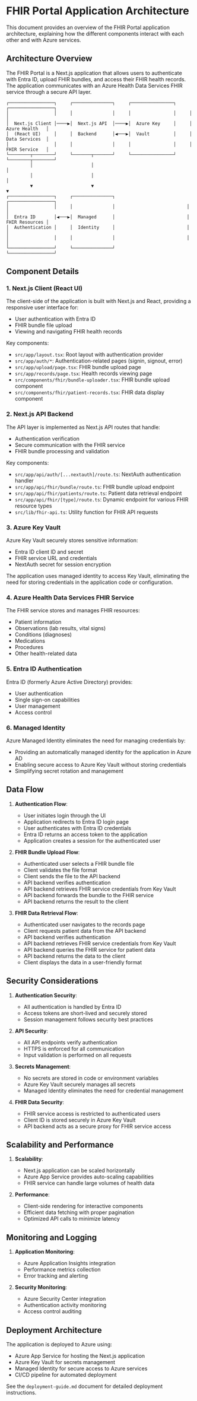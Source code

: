# FHIR Portal Application Architecture

This document provides an overview of the FHIR Portal application architecture, explaining how the different components interact with each other and with Azure services.

## Architecture Overview

The FHIR Portal is a Next.js application that allows users to authenticate with Entra ID, upload FHIR bundles, and access their FHIR health records. The application communicates with an Azure Health Data Services FHIR service through a secure API layer.

```
┌─────────────────┐     ┌───────────────┐     ┌────────────────┐     ┌─────────────────┐
│                 │     │               │     │                │     │                 │
│  Next.js Client │────▶│  Next.js API  │────▶│  Azure Key     │     │  Azure Health   │
│  (React UI)     │     │  Backend      │◀───▶│  Vault         │     │  Data Services  │
│                 │     │               │     │                │     │  FHIR Service   │
└────────┬────────┘     └───────┬───────┘     └────────────────┘     └────────┬────────┘
         │                      │                                             │
         │                      │                                             │
         ▼                      ▼                                             ▼
┌─────────────────┐     ┌───────────────┐                           ┌─────────────────┐
│                 │     │               │                           │                 │
│  Entra ID       │◀───▶│  Managed      │                           │  FHIR Resources │
│  Authentication │     │  Identity     │                           │                 │
│                 │     │               │                           │                 │
└─────────────────┘     └───────────────┘                           └─────────────────┘
```

## Component Details

### 1. Next.js Client (React UI)

The client-side of the application is built with Next.js and React, providing a responsive user interface for:
- User authentication with Entra ID
- FHIR bundle file upload
- Viewing and navigating FHIR health records

Key components:
- `src/app/layout.tsx`: Root layout with authentication provider
- `src/app/auth/*`: Authentication-related pages (signin, signout, error)
- `src/app/upload/page.tsx`: FHIR bundle upload page
- `src/app/records/page.tsx`: Health records viewing page
- `src/components/fhir/bundle-uploader.tsx`: FHIR bundle upload component
- `src/components/fhir/patient-records.tsx`: FHIR data display component

### 2. Next.js API Backend

The API layer is implemented as Next.js API routes that handle:
- Authentication verification
- Secure communication with the FHIR service
- FHIR bundle processing and validation

Key components:
- `src/app/api/auth/[...nextauth]/route.ts`: NextAuth authentication handler
- `src/app/api/fhir/bundle/route.ts`: FHIR bundle upload endpoint
- `src/app/api/fhir/patients/route.ts`: Patient data retrieval endpoint
- `src/app/api/fhir/[type]/route.ts`: Dynamic endpoint for various FHIR resource types
- `src/lib/fhir-api.ts`: Utility function for FHIR API requests

### 3. Azure Key Vault

Azure Key Vault securely stores sensitive information:
- Entra ID client ID and secret
- FHIR service URL and credentials
- NextAuth secret for session encryption

The application uses managed identity to access Key Vault, eliminating the need for storing credentials in the application code or configuration.

### 4. Azure Health Data Services FHIR Service

The FHIR service stores and manages FHIR resources:
- Patient information
- Observations (lab results, vital signs)
- Conditions (diagnoses)
- Medications
- Procedures
- Other health-related data

### 5. Entra ID Authentication

Entra ID (formerly Azure Active Directory) provides:
- User authentication
- Single sign-on capabilities
- User management
- Access control

### 6. Managed Identity

Azure Managed Identity eliminates the need for managing credentials by:
- Providing an automatically managed identity for the application in Azure AD
- Enabling secure access to Azure Key Vault without storing credentials
- Simplifying secret rotation and management

## Data Flow

1. **Authentication Flow**:
   - User initiates login through the UI
   - Application redirects to Entra ID login page
   - User authenticates with Entra ID credentials
   - Entra ID returns an access token to the application
   - Application creates a session for the authenticated user

2. **FHIR Bundle Upload Flow**:
   - Authenticated user selects a FHIR bundle file
   - Client validates the file format
   - Client sends the file to the API backend
   - API backend verifies authentication
   - API backend retrieves FHIR service credentials from Key Vault
   - API backend forwards the bundle to the FHIR service
   - API backend returns the result to the client

3. **FHIR Data Retrieval Flow**:
   - Authenticated user navigates to the records page
   - Client requests patient data from the API backend
   - API backend verifies authentication
   - API backend retrieves FHIR service credentials from Key Vault
   - API backend queries the FHIR service for patient data
   - API backend returns the data to the client
   - Client displays the data in a user-friendly format

## Security Considerations

1. **Authentication Security**:
   - All authentication is handled by Entra ID
   - Access tokens are short-lived and securely stored
   - Session management follows security best practices

2. **API Security**:
   - All API endpoints verify authentication
   - HTTPS is enforced for all communication
   - Input validation is performed on all requests

3. **Secrets Management**:
   - No secrets are stored in code or environment variables
   - Azure Key Vault securely manages all secrets
   - Managed Identity eliminates the need for credential management

4. **FHIR Data Security**:
   - FHIR service access is restricted to authenticated users
   - Client ID is stored securely in Azure Key Vault
   - API backend acts as a secure proxy for FHIR service access

## Scalability and Performance

1. **Scalability**:
   - Next.js application can be scaled horizontally
   - Azure App Service provides auto-scaling capabilities
   - FHIR service can handle large volumes of health data

2. **Performance**:
   - Client-side rendering for interactive components
   - Efficient data fetching with proper pagination
   - Optimized API calls to minimize latency

## Monitoring and Logging

1. **Application Monitoring**:
   - Azure Application Insights integration
   - Performance metrics collection
   - Error tracking and alerting

2. **Security Monitoring**:
   - Azure Security Center integration
   - Authentication activity monitoring
   - Access control auditing

## Deployment Architecture

The application is deployed to Azure using:
- Azure App Service for hosting the Next.js application
- Azure Key Vault for secrets management
- Managed Identity for secure access to Azure services
- CI/CD pipeline for automated deployment

See the `deployment-guide.md` document for detailed deployment instructions.
